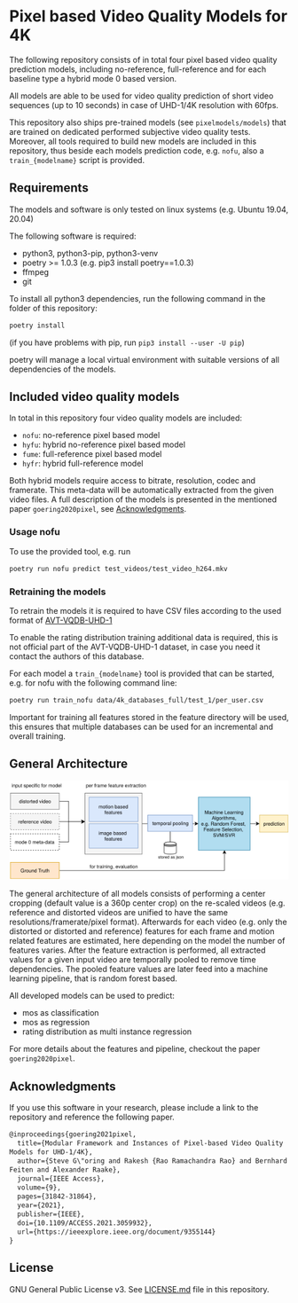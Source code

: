 # Pixel based Video Quality Models for 4K

The following repository consists of in total four pixel based video quality prediction models, including no-reference, full-reference and for each baseline type a hybrid mode 0 based version.

All models are able to be used for video quality prediction of short video sequences (up to 10 seconds) in case of UHD-1/4K resolution with 60fps.

This repository also ships pre-trained models (see `pixelmodels/models`) that are trained on dedicated performed subjective video quality tests.
Moreover, all tools required to build new models are included in this repository, thus beside each models prediction code, e.g. `nofu`, also a `train_{modelname}` script is provided.


## Requirements
The models and software is only tested on linux systems (e.g. Ubuntu 19.04, 20.04)

The following software is required:

* python3, python3-pip, python3-venv
* poetry >= 1.0.3 (e.g. pip3 install poetry==1.0.3)
* ffmpeg
* git

To install all python3 dependencies, run the following command in the folder of this repository:

```bash
poetry install
```
(if you have problems with pip, run `pip3 install --user -U pip`)

poetry will manage a local virtual environment with suitable versions of all dependencies of the models.

## Included video quality models
In total in this repository four video quality models are included:

* `nofu`: no-reference pixel based model
* `hyfu`: hybrid no-reference pixel based model
* `fume`: full-reference pixel based model
* `hyfr`: hybrid full-reference model

Both hybrid models require access to bitrate, resolution, codec and framerate.
This meta-data will be automatically extracted from the given video files.
A full description of the models is presented in the mentioned paper `goering2020pixel`, see [Acknowledgments](#acknowledgments).

### Usage nofu

To use the provided tool, e.g. run
```bash
poetry run nofu predict test_videos/test_video_h264.mkv
```

### Retraining the models

To retrain the models it is required to have CSV files according to the used format of [AVT-VQDB-UHD-1](https://github.com/Telecommunication-Telemedia-Assessment/AVT-VQDB-UHD-1)

To enable the rating distribution training additional data is required, this is not official part of the AVT-VQDB-UHD-1 dataset, in case you need it contact the authors of this database.

For each model a `train_{modelname}` tool is provided that can be started, e.g. for nofu with the following command line:
```bash
poetry run train_nofu data/4k_databases_full/test_1/per_user.csv
```

Important for training all features stored in the feature directory will be used, this ensures that multiple databases can be used for an incremental and overall training.

## General Architecture
![General Architecture of Models](./general_architecture.png)

The general architecture of all models consists of performing a center cropping (default value is a 360p center crop) on the re-scaled videos (e.g. reference and distorted videos are unified to have the same resolutions/framerate/pixel format).
Afterwards for each video (e.g. only the distorted or distorted and reference) features for each frame and motion related features are estimated, here depending on the model the number of features varies.
After the feature extraction is performed, all extracted values for a given input video are temporally pooled to remove time dependencies.
The pooled feature values are later feed into a machine learning pipeline, that is random forest based.

All developed models can be used to predict:

* mos as classification
* mos as regression
* rating distribution as multi instance regression

For more details about the features and pipeline, checkout the paper `goering2020pixel`.

## Acknowledgments

If you use this software in your research, please include a link to the repository and reference the following paper.

```
@inproceedings{goering2021pixel,
  title={Modular Framework and Instances of Pixel-based Video Quality Models for UHD-1/4K},
  author={Steve G\"oring and Rakesh {Rao Ramachandra Rao} and Bernhard Feiten and Alexander Raake},
  journal={IEEE Access},
  volume={9},
  pages={31842-31864},
  year={2021},
  publisher={IEEE},
  doi={10.1109/ACCESS.2021.3059932},
  url={https://ieeexplore.ieee.org/document/9355144}
}
```

## License
GNU General Public License v3. See [LICENSE.md](./LICENSE.md) file in this repository.